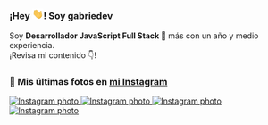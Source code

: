<h3>¡Hey <img src="https://raw.githubusercontent.com/ABSphreak/ABSphreak/master/gifs/Hi.gif" width="20px" decondig="async">! Soy gabriedev</h3>

<p>Soy <strong>Desarrollador JavaScript Full Stack 🚀</strong> más con un año y medio experiencia.<br />¡Revisa mi contenido 👇!</p>

### 📸 Mis últimas fotos en [mi Instagram](https://instagram.com/gabrie.dev)


<a href='https://instagram.com/p/CtruQitPJU1' target='_blank'>
  <img width='20%' src='https://instagram.fstn2-1.fna.fbcdn.net/v/t51.2885-15/354557634_595647665883083_2498794285121939883_n.jpg?stp=dst-jpg_e15_fr_s1080x1080&_nc_ht=instagram.fstn2-1.fna.fbcdn.net&_nc_cat=111&_nc_ohc=ZWM2N4GTyPgAX-auynt&edm=APU89FABAAAA&ccb=7-5&oh=00_AfDBErv5E8oH77_YtP1gENitSEEotsOUOuyFfo_sOSx9yA&oe=64B2D3A3&_nc_sid=bc0c2c' alt='Instagram photo' />
</a>
<a href='https://instagram.com/p/CtrtZEhvfjK' target='_blank'>
  <img width='20%' src='https://instagram.fstn2-1.fna.fbcdn.net/v/t51.2885-15/354566352_1280061536273536_3184760590463359796_n.jpg?stp=dst-jpg_e15&_nc_ht=instagram.fstn2-1.fna.fbcdn.net&_nc_cat=104&_nc_ohc=3_v7Wt1WE1kAX_uesLj&edm=APU89FABAAAA&ccb=7-5&oh=00_AfARoLNbi839cvE1vayn4S7_mjzV47m8_NF2aqLRKy5O5Q&oe=64B432DC&_nc_sid=bc0c2c' alt='Instagram photo' />
</a>
<a href='https://instagram.com/p/CtDUXiGIwfW' target='_blank'>
  <img width='20%' src='https://instagram.fstn2-1.fna.fbcdn.net/v/t51.2885-15/350888316_2281662725376540_4082540287140756007_n.jpg?stp=dst-jpg_e15&_nc_ht=instagram.fstn2-1.fna.fbcdn.net&_nc_cat=100&_nc_ohc=cA5jybRCOSwAX8009S1&edm=APU89FABAAAA&ccb=7-5&oh=00_AfANn4h3BhAmpiHdBhEjblE8CmXchHs42ANLYoZNcdORVg&oe=64B2F8D8&_nc_sid=bc0c2c' alt='Instagram photo' />
</a>
<a href='https://instagram.com/p/CoTfm_INWyt' target='_blank'>
  <img width='20%' src='https://instagram.fstn2-1.fna.fbcdn.net/v/t51.2885-15/321050480_935030397667260_4356312353538439528_n.jpg?stp=dst-jpg_e15&_nc_ht=instagram.fstn2-1.fna.fbcdn.net&_nc_cat=100&_nc_ohc=-nyURvdC9N8AX_nVLni&edm=APU89FABAAAA&ccb=7-5&oh=00_AfCatMPSMHNVQ8erGDQaO49mTbm4ob9ZS0hBNakS7naHaw&oe=64B2BB17&_nc_sid=bc0c2c' alt='Instagram photo' />
</a>
